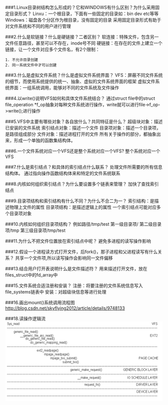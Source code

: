###1.Linux目录树结构怎么形成的？它和WINDOWS有什么区别？为什么采用固定目录形式？
Linxu：一个根目录，下面有一些固定的目录如：bin dev etc等等
Windows：磁盘各个分区作为根目录，没有固定的目录
采用固定目录形式有助于对文件系统和不同的用户进行管理

###2.什么是软链接？什么是硬链接？二者区别？ 
软连接：特殊文件，包含另一文件任意路径，甚至可以不存在，inode号不同
硬链接：在存在的文件上建立一个链接，让一个文件对应多个文件名，有2个限制：

    1. 不允许目录创建
    2. 同一系统文件中才可以创建
    
###3.什么是虚拟文件系统？什么是虚拟文件系统界面？
VFS：屏蔽不同文件系统的细节，而使用系统提供的统一、抽象、虚拟的文件系统界面的框架
虚拟文件系统界面：一组系统调用，能够对不同的文件系统及文件操作

###4.以write()说明VFS如何和具体文件系统结合？
通过struct file中的struct file_operation *f_op抽象对每种文件系统进行操作，write就可以进行file->f_op->write();进行操作

###5.VFS中主要有哪些对象？各自放什么？共同特征是什么？
超级块对象：描述已安装的文件系统
索引结点对象：描述一个文件
目录项对象：描述一个目录项，是路径组成部分
文件对象：描述进程打开的文件
    所有关于操作的部分，都抽象出来，形成一个单独的函数集结构体。

###6.一个文件系统对应一个VFS还是整个系统对应一个VFS?
整个系统对应一个VFS

###7.什么是索引结点？和具体的索引结点什么联系？
处理文件所需要的所有信息结构体。
通过指向操作函数结构体来和特定的文件系统联系

###8.内核如何组织索引结点？为什么要设置多个链表来管理？
加快了查找索引结点

###9.目录项结构和索引结构有什么不同？为什么不合二为一？
索引结构：是描述物理上文件的属性
目录项结构：是描述逻辑上的属性
一个索引结点可能对应多个目录项对象

###10.内核如何组织目录项结构？
例如路径/tmp/test
第一级目录项/
第二级目录项/tmp
第三级目录项/tmp/test

###11.为什么不把文件位置放在索引结点中呢？
避免多进程的读写操作影响

###12.假设一个进程读方式打开文件，后fork()，那子进程和父进程读写有什么关系？
共享一个文件项,所以读写操作会影响同一文件偏移

###13.结合用户打开表说明什么是文件描述符？
用来描述打开文件，放在files_struct中的fd_array中

###15.文件系统合适注册和安装？
注册：将要注册的文件系统信息写入file_systems链表中
安装：对超级块信息等进行处理

###16.画出mount()系统调用流程图
http://blog.csdn.net/skyflying2012/article/details/9748133

###18.读操作逻辑流
![p1](read.gif)
